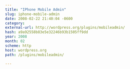 ```yaml
---
title: "IPhone Mobile Admin"
slug: iphone-mobile-admin
date: 2008-02-22 21:40:04 -0600
category: 
external-url: http://wordpress.org/plugins/mobileadmin/
hash: a9a92558b83e5e32246b93b1505ff9dd
year: 2008
month: 02
scheme: http
host: wordpress.org
path: /plugins/mobileadmin/

---
```



